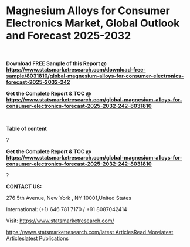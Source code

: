 <h1>Magnesium Alloys for Consumer Electronics Market, Global Outlook and Forecast 2025-2032</h1><br/><p><strong>Download FREE Sample of this Report @ <a href="https://www.statsmarketresearch.com/download-free-sample/8031810/global-magnesium-alloys-for-consumer-electronics-forecast-2025-2032-242">https://www.statsmarketresearch.com/download-free-sample/8031810/global-magnesium-alloys-for-consumer-electronics-forecast-2025-2032-242</a></strong></p>
 
 
 
 <div><b>Get the Complete Report & TOC @ <a href="https://www.statsmarketresearch.com/global-magnesium-alloys-for-consumer-electronics-forecast-2025-2032-242-8031810">https://www.statsmarketresearch.com/global-magnesium-alloys-for-consumer-electronics-forecast-2025-2032-242-8031810</a></b></div>
 
 
 
 <p><br />
 
 <b>Table of content</b></p>
 
 
 
 <p>? </p>
 
 
 
 <div><b>Get the Complete Report & TOC @ <a href="https://www.statsmarketresearch.com/global-magnesium-alloys-for-consumer-electronics-forecast-2025-2032-242-8031810">https://www.statsmarketresearch.com/global-magnesium-alloys-for-consumer-electronics-forecast-2025-2032-242-8031810</a></b></div>
 
 
 
 <p>? </p>
 
 
 
 <p><b>CONTACT US:</b><br />
 
 276 5th Avenue, New York , NY 10001,United States<br />
 
 International: (+1) 646 781 7170 / +91 8087042414<br />
 
 Visit: <a href="https://www.statsmarketresearch.com/">https://www.statsmarketresearch.com/</a><br />
 
 <a href="https://gyeongbokgung.com">https://www.statsmarketresearch.com/</a><a href="https://hallyeomaritime.com">latest Articles</a><a href="https://jingwansa.com">Read More</a><a href="https://nguoiviet.jp/">latest Articles</a><a href="https://www.intelmarketresearch.com/">latest Publications</a></p>